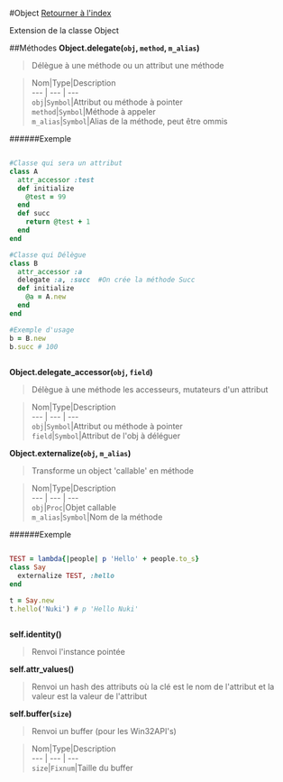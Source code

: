 #Object
[Retourner à l'index](README.md)

Extension de la classe Object

##Méthodes
**Object.delegate(`obj`, `method`, `m_alias`)**

> Délègue à une méthode ou un attribut une méthode  
  
> Nom|Type|Description  
--- | --- | ---  
`obj`|`Symbol`|Attribut ou méthode à pointer  
`method`|`Symbol`|Méthode à appeler  
`m_alias`|`Symbol`|Alias de la méthode, peut être ommis  
  


######Exemple
```ruby  

#Classe qui sera un attribut
class A
  attr_accessor :test
  def initialize
    @test = 99
  end
  def succ 
    return @test + 1
  end
end

#Classe qui Délègue
class B 
  attr_accessor :a
  delegate :a, :succ  #On crée la méthode Succ 
  def initialize
    @a = A.new
  end
end

#Exemple d'usage 
b = B.new 
b.succ # 100
  
```



**Object.delegate_accessor(`obj`, `field`)**

> Délègue à une méthode les accesseurs, mutateurs d'un attribut  
  
> Nom|Type|Description  
--- | --- | ---  
`obj`|`Symbol`|Attribut ou méthode à pointer  
`field`|`Symbol`|Attribut de l'obj à déléguer  
  




**Object.externalize(`obj`, `m_alias`)**

> Transforme un object 'callable' en méthode  
  
> Nom|Type|Description  
--- | --- | ---  
`obj`|`Proc`|Objet callable  
`m_alias`|`Symbol`|Nom de la méthode  
  


######Exemple
```ruby  

TEST = lambda{|people| p 'Hello' + people.to_s}
class Say
  externalize TEST, :hello
end

t = Say.new
t.hello('Nuki') # p 'Hello Nuki'
  
```



**self.identity()**

> Renvoi l'instance pointée  
  
>   




**self.attr_values()**

> Renvoi un hash des attributs où la clé est le nom de l'attribut
                            et la valeur est la valeur de l'attribut  
  
>   




**self.buffer(`size`)**

> Renvoi un buffer (pour les Win32API's)  
  
> Nom|Type|Description  
--- | --- | ---  
`size`|`Fixnum`|Taille du buffer  
  




